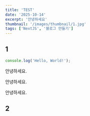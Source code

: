 ```yaml
---
title: 'TEST'
date: '2025-10-14'
excerpt: '안녕하세요'
thumbnail: '/images/thumbnail/1.jpg'
tags: ['NextJS', '블로그 만들기']
---
```


## 1

```javascript
console.log('Hello, World!');
```

안녕하세요.

안녕하세요.

안녕하세요.

## 2
